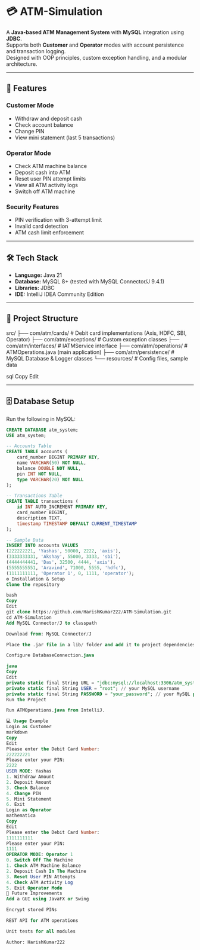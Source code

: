 # 💳 ATM-Simulation

A **Java-based ATM Management System** with **MySQL** integration using **JDBC**.  
Supports both **Customer** and **Operator** modes with account persistence and transaction logging.  
Designed with OOP principles, custom exception handling, and a modular architecture.

---

## 🚀 Features

### Customer Mode
- Withdraw and deposit cash
- Check account balance
- Change PIN
- View mini statement (last 5 transactions)

### Operator Mode
- Check ATM machine balance
- Deposit cash into ATM
- Reset user PIN attempt limits
- View all ATM activity logs
- Switch off ATM machine

### Security Features
- PIN verification with 3-attempt limit
- Invalid card detection
- ATM cash limit enforcement

---

## 🛠 Tech Stack
- **Language:** Java 21
- **Database:** MySQL 8+ (tested with MySQL Connector/J 9.4.1)
- **Libraries:** JDBC
- **IDE:** IntelliJ IDEA Community Edition

---

## 📂 Project Structure
src/
├── com/atm/cards/ # Debit card implementations (Axis, HDFC, SBI, Operator)
├── com/atm/exceptions/ # Custom exception classes
├── com/atm/interfaces/ # IATMService interface
├── com/atm/operations/ # ATMOperations.java (main application)
├── com/atm/persistence/ # MySQL Database & Logger classes
└── resources/ # Config files, sample data

sql
Copy
Edit

---

## 🗄 Database Setup
Run the following in MySQL:

```sql
CREATE DATABASE atm_system;
USE atm_system;

-- Accounts Table
CREATE TABLE accounts (
    card_number BIGINT PRIMARY KEY,
    name VARCHAR(50) NOT NULL,
    balance DOUBLE NOT NULL,
    pin INT NOT NULL,
    type VARCHAR(20) NOT NULL
);

-- Transactions Table
CREATE TABLE transactions (
    id INT AUTO_INCREMENT PRIMARY KEY,
    card_number BIGINT,
    description TEXT,
    timestamp TIMESTAMP DEFAULT CURRENT_TIMESTAMP
);

-- Sample Data
INSERT INTO accounts VALUES
(222222221, 'Yashas', 50000, 2222, 'axis'),
(3333333331, 'Akshay', 55000, 3333, 'sbi'),
(4444444441, 'Das', 32500, 4444, 'axis'),
(5555555551, 'Aravind', 71000, 5555, 'hdfc'),
(1111111111, 'Operator 1', 0, 1111, 'operator');
⚙️ Installation & Setup
Clone the repository

bash
Copy
Edit
git clone https://github.com/HarishKumar222/ATM-Simulation.git
cd ATM-Simulation
Add MySQL Connector/J to classpath

Download from: MySQL Connector/J

Place the .jar file in a lib/ folder and add it to project dependencies.

Configure DatabaseConnection.java

java
Copy
Edit
private static final String URL = "jdbc:mysql://localhost:3306/atm_system?useSSL=false&serverTimezone=UTC";
private static final String USER = "root"; // your MySQL username
private static final String PASSWORD = "your_password"; // your MySQL password
Run the Project

Run ATMOperations.java from IntelliJ.

💻 Usage Example
Login as Customer
markdown
Copy
Edit
Please enter the Debit Card Number:
222222221
Please enter your PIN:
2222
USER MODE: Yashas
1. Withdraw Amount
2. Deposit Amount
3. Check Balance
4. Change PIN
5. Mini Statement
6. Exit
Login as Operator
mathematica
Copy
Edit
Please enter the Debit Card Number:
1111111111
Please enter your PIN:
1111
OPERATOR MODE: Operator 1
0. Switch Off The Machine
1. Check ATM Machine Balance
2. Deposit Cash In The Machine
3. Reset User PIN Attempts
4. Check ATM Activity Log
5. Exit Operator Mode
📌 Future Improvements
Add a GUI using JavaFX or Swing

Encrypt stored PINs

REST API for ATM operations

Unit tests for all modules

Author: HarishKumar222


 

